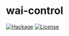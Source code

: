 # wai-control
[![Hackage](https://img.shields.io/hackage/v/wai-control.svg)](http://hackage.haskell.org/package/wai-control)
[![License](https://img.shields.io/github/license/jumper149/wai-control)](../LICENSE)
